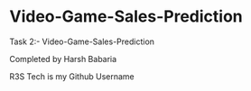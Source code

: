 # Video-Game-Sales-Prediction

Task 2:- Video-Game-Sales-Prediction

Completed by Harsh Babaria

R3S Tech is my Github Username
